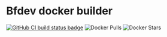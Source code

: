 # Bfdev docker builder

[![GitHub CI build status badge](https://github.com/openbfdev/bfdev-docker/actions/workflows/docker.yml/badge.svg?branch=master)](https://github.com/openbfdev/bfdev-docker/actions/workflows/docker.yml?query=branch%3Amaster)
![Docker Pulls](https://img.shields.io/docker/pulls/opbfdev/bfdev.svg)
![Docker Stars](https://img.shields.io/docker/stars/opbfdev/bfdev.svg)
